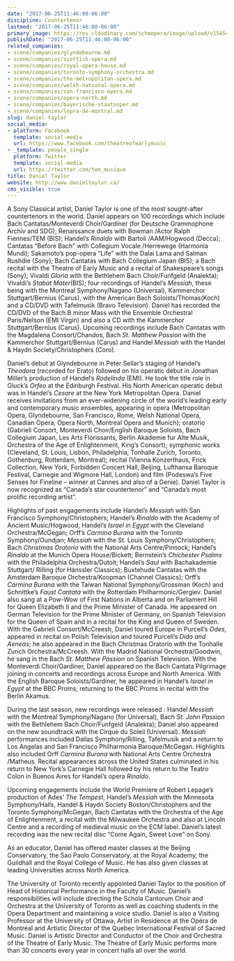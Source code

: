 ```yaml
---
date: "2017-06-25T11:46:00-06:00"
discipline: Countertenor
lastmod: "2017-06-25T11:46:00-06:00"
primary_image: https://res.cloudinary.com/schmopera/image/upload/v1545409169/media/webhook-uploads/1498412790795/test.png.png
publishDate: "2017-06-25T11:46:00-06:00"
related_companies:
- scene/companies/glyndebourne.md
- scene/companies/scottish-opera.md
- scene/companies/royal-opera-house.md
- scene/companies/toronto-symphony-orchestra.md
- scene/companies/the-metropolitan-opera.md
- scene/companies/welsh-national-opera.md
- scene/companies/san-francisco-opera.md
- scene/companies/opera-north.md
- scene/companies/bayerische-staatsoper.md
- scene/companies/lopra-de-montral.md
slug: daniel-taylor
social_media:
- platform: Facebook
  template: social-media
  url: https://www.facebook.com/theatreofearlymusic
- _template: people_single
  platform: Twitter
  template: social-media
  url: https://twitter.com/tem_musique
title: Daniel Taylor
website: http://www.danieltaylor.ca/
cms_visible: true
---
```


A Sony Classical artist, Daniel Taylor is one of the most sought-after countertenors in the world. Daniel appears on 100 recordings which include Bach Cantatas/Monteverdi Choir/Gardiner (for Deutsche Grammophone Archiv and SDG); Renaissance duets with Bowman /Actor Ralph Fiennes/TEM (BIS); Handel’s *Rinaldo* with Bartoli /AAM/Hogwood (Decca); Cantatas “Before Bach” with Collegium Vocale /Herrewege (Harmonia Mundi); Sakamoto’s pop-opera “Life” with the Dalai Lama and Salman Rushdie (Sony); Bach Cantatas with Bach Collegium Japan (BIS); a Bach recital with the Theatre of Early Music and a recital of Shakespeare’s songs (Sony); Vivaldi *Gloria* with the Bethlehem Bach Choir/Funfgeld (Analekta); Vivaldi’s *Stabat Mater*(BIS); four recordings of Handel’s *Messiah*, these being with the Montreal Symphony/Nagano (Universal), Kammerchor Stuttgart/Bernius (Carus), with the American Bach Soloists/Thomas(Koch) and a CD/DVD with Tafelmusik (Bravo Television). Daniel has recorded the CD/DVD of the Bach B minor Mass with the Ensemble Orchestral Paris/Nelson (EMI Virgin) and also a CD with the Kammerchor Stuttgart/Bernius (Carus). Upcoming recordings include Bach Cantatas with the Magdalena Consort/Chandos, Bach *St. Matthew Passion* with the Kammerchor Stuttgart/Bernius (Carus) and Handel *Messiah* with the Handel & Haydn Society/Christophers (Coro).

Daniel’s debut at Glyndebourne in Peter Sellar’s staging of Handel’s *Theodora* (recorded for Erato) followed on his operatic debut in Jonathan Miller’s production of Handel’s *Rodelinda* (EMI). He took the title role in Gluck’s *Orfeo* at the Edinburgh Festival. His North American operatic debut was in Handel’s *Cesare* at the New York Metropolitan Opera.  Daniel receives invitations from an ever-widening circle of the world’s leading early and contemporary music ensembles, appearing in opera (Metropolitan Opera, Glyndebourne, San Francisco, Rome, Welsh National Opera, Canadian Opera, Opera North, Montreal Opera and Munich); oratorio (Gabrieli Consort, Monteverdi Choir/English Baroque Soloists, Bach Collegium Japan, Les Arts Florissants, Berlin Akademie fur Alte Musik, Orchestra of the Age of Enlightenment, King’s Consort); symphonic works (Cleveland, St. Louis, Lisbon, Philadelphia, Tonhalle Zurich, Toronto, Gothenburg, Rotterdam, Montreal); recital (Vienna Konzerthaus, Frick Collection, New York, Forbidden Concert Hall, Beijing, Lufthansa Baroque Festival, Carnegie and Wigmore Hall, London) and film (Podeswa’s Five Senses for Fineline – winner at Cannes and also of a Genie).  Daniel Taylor is now recognized as “Canada’s star countertenor” and “Canada’s most prolific recording artist”.

Highlights of past engagements include Handel’s *Messiah* with San Francisco Symphony/Christophers; Handel’s *Rinaldo* with the Academy of Ancient Music/Hogwood, Handel’s *Israel in Egypt* with the Cleveland Orchestra/McGegan; Orff’s *Carmina Burana* with the Toronto Symphony/Oundjan; *Messiah* with the St. Louis Symphony/Christophers;  Bach *Christmas Oratorio* with the National Arts Centre/Pinnock; Handel’s *Rinaldo* at the Munich Opera House/Bickett; Bernstein’s *Chichester Psalms* with the Philadelphia Orchestra/Dutoit; Handel’s *Saul* with Bachakademie Stuttgart/ Rilling (for Hänssler Classics); Buxtehude Cantatas with the Amsterdam Baroque Orchestra/Koopman (Channel Classics); Orff’s *Carmina Burana* with the Taiwan National Symphony/Grossman (Koch) and Schnittke’s *Faust Cantata* with the Rotterdam Philharmonic/Gergiev. Daniel also sang at a Pow-Wow of First Nations in Alberta and on Parliament Hill for Queen Elizabeth II and the Prime Minister of Canada. He appeared on German Television for the Prime Minister of Germany, on Spanish Television for the Queen of Spain and in a recital for the King and Queen of Sweden. With the Gabrieli Consort/McCreesh, Daniel toured Europe in Purcell’s *Odes*, appeared in recital on Polish Television and toured Purcell’s *Dido and Aeneas*; he also appeared in the Bach Christmas Oratorio with the Tonhalle Zurich Orchestra/McCreesh. With the Madrid National Orchestra/Goodwin, he sang in the Bach *St. Matthew Passion* on Spanish Television. With the Monteverdi Choir/Gardiner, Daniel appeared on the Bach Cantata Pilgrimage joining in concerts and recordings across Europe and North America. With the English Baroque Soloists/Gardiner, he appeared in Handel’s *Israel in Egypt* at the BBC Proms; returning to the BBC Proms in recital with the Berlin Akamus.

During the last season, new recordings were released : Handel *Messiah* with the Montreal Symphony/Nagano (for Universal), Bach *St. John Passion* with the Bethlehem Bach Choir/Funfgeld (Analekta); Daniel also appeared on the new soundtrack with the Cirque du Soleil (Universal). *Messiah* performances included Dallas Symphony/Rilling, Tafelmusik and a return to Los Angelas and San Francisco Philharmonia Baroque/McGegan. Highlights also included Orff *Carmina Burana* with National Arts Centre Orchestra /Matheus. Recital appearances across the United States culminated in his return to New York’s Carnegie Hall followed by his return to the Teatro Colon in Buenos Aires for Handel’s opera *Rinaldo*.

Upcoming engagements include the World Premiere of Robert Lepage’s production of Ades’ *The Tempest*, Handel’s *Messiah* with the Minnesota Symphony/Halls, Handel & Haydn Society Boston/Christophers  and the Toronto Symphony/McGegan, Bach Cantatas with the Orchestra of the Age of Enlightenment,  a recital with the Milwaukee Orchestra and also at Lincoln Centre and a recording of medieval music on the ECM label. Daniel’s latest recording was the new recital disc “Come Again, Sweet Love” on Sony.

As an educator, Daniel has offered master classes at the Beijing Conservatory, the Sao Paolo Conservatory, at the Royal Academy, the Guildhall and the Royal College of Music. He has also given classes at leading Universities across North America.

The University of Toronto recently appointed Daniel Taylor to the position of Head of Historical Performance in the Faculty of Music. Daniel’s responsibilities will include directing the Schola Cantorum Choir and Orchestra at the University of Toronto as well as coaching students in the Opera Department and maintaining a voice studio. Daniel is also a Visiting Professor at the University of Ottawa, Artist in Residence at the Opéra de Montréal and Artistic Director of the Quebec International Festival of Sacred Music. Daniel is Artistic Director and Conductor of the Choir and Orchestra of the Theatre of Early Music. The Theatre of Early Music performs more than 30 concerts every year in concert halls all over the world.
